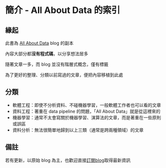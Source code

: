 # 簡介 - All About Data 的索引

## 緣起

此書為 [All About Data](https://data.leafwind.tw) blog 的副本

內容大部分都**沒有程式碼**，以分享想法居多

隨著文章一多，而 blog 並沒有階層式概念，僅有標籤

為了更好的整理、分類以前寫過的文章，便把內容移植到此處

## 分類

* 軟體工程：即使不分析資料、不碰機器學習，一般軟體工作者也可以看的文章
* 資料工程：著重在 data pipeline 的問題，「All About Data」就是從這裡來的
* 機器學習：通常不太會寫關於機器學習、演算法的文章，而是著重在一些原則或誤區
* 資料分析：無法很簡單地歸到以上三類（通常是跨兩種領域）的文章


## 備註

若有更新，以原始 blog 為主，也歡迎直接[訂閱blog](https://upscri.be/5b93c7/)取得最新資訊 